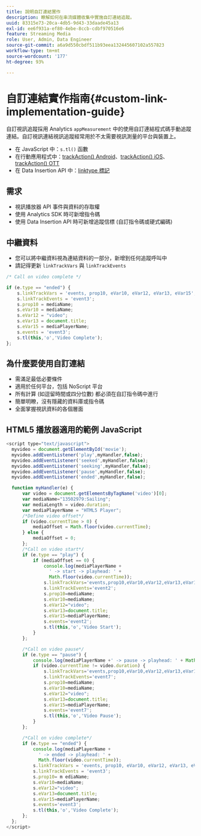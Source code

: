 ```yaml
---
title: 說明自訂連結實作
description: 瞭解如何在串流媒體收集中實施自訂連結追蹤。
uuid: 83315e73-20ca-4db5-9d43-33daade45a13
exl-id: ee6f931a-ef80-4ebe-8ccb-cdbf970516e6
feature: Streaming Media
role: User, Admin, Data Engineer
source-git-commit: a6a9d550cbdf511b93eea132445607102a557823
workflow-type: tm+mt
source-wordcount: '177'
ht-degree: 93%

---
```


# 自訂連結實作指南{#custom-link-implementation-guide}

自訂視訊追蹤採用 Analytics `appMeasurement` 中的使用自訂連結程式碼手動追蹤連結。自訂視訊連結視訊追蹤經常用於不太需要視訊測量的平台與裝置上。

* 在 JavaScript 中：`s.tl()` 函數
* 在行動應用程式中：[trackAction() Android](https://experienceleague.adobe.com/docs/mobile-services/android/analytics-android/actions.html?lang=zh-Hant)、[trackAction() iOS](https://experienceleague.adobe.com/docs/mobile-services/ios/analytics-ios/actions.html?lang=zh-Hant)、[trackAction() OTT](/help/use-cases/analytics-with-ott/track-app-actions.md)
* 在 Data Insertion API 中：[linktype 標記](https://github.com/AdobeDocs/analytics-1.4-apis/blob/master/docs/data-insertion-api/reference/r_supported_tags.md)

## 需求

* 視訊播放器 API 事件與資料的存取權
* 使用 Analytics SDK 時可新增指令碼
* 使用 Data Insertion API 時可新增追蹤信標 (自訂指令碼或硬式編碼)

## 中繼資料

* 您可以將中繼資料視為連結資料的一部分，新增到任何追蹤呼叫中
* 請記得更新 `linkTrackVars` 與 `linkTrackEvents`

```javascript
/* Call on video complete */

if (e.type == "ended") {  
    s.linkTrackVars = 'events, prop10, eVar10, eVar12, eVar13, eVar15';
    s.linkTrackEvents = 'event3';
    s.prop10 = mediaName;
    s.eVar10 = mediaName;
    s.eVar12 = "video";
    s.eVar13 = document.title;
    s.eVar15 = mediaPlayerName;
    s.events = 'event3';
    s.tl(this,'o','Video Complete');
};
```

## 為什麼要使用自訂連結

* 需滿足最低必要條件
* 適用於任何平台，包括 NoScript 平台
* 所有計算 (如逗留時間或四分位數) 都必須在自訂指令碼中進行
* 簡單明瞭，沒有隱藏的資料庫或指令碼
* 全面掌握視訊資料的各個層面

## HTML5 播放器適用的範例 JavaScript

```javascript
<script type="text/javascript">
  myvideo = document.getElementById('movie');
  myvideo.addEventListener('play',myHandler,false);
  myvideo.addEventListener('seeked',myHandler,false);
  myvideo.addEventListener('seeking',myHandler,false);
  myvideo.addEventListener('pause',myHandler,false);
  myvideo.addEventListener('ended',myHandler,false);

  function myHandler(e) {
      var video = document.getElementsByTagName('video')[0];
      var mediaName="13502979:Sailing";
      var mediaLength = video.duration;
      var mediaPlayerName = "HTML5 Player";
      /*Define video offset*/
      if (video.currentTime > 0) {
          mediaOffset = Math.floor(video.currentTime);
      } else {
          mediaOffset = 0;
      };
      /*Call on video start*/
      if (e.type == "play") {
          if (mediaOffset == 0) {
              console.log(mediaPlayerName +
                ' -> start -> playhead: ' +  
                Math.floor(video.currentTime));
              s.linkTrackVars='events,prop10,eVar10,eVar12,eVar13,eVar15';
              s.linkTrackEvents='event2';
              s.prop10=mediaName;
              s.eVar10=mediaName;
              s.eVar12="video";
              s.eVar13=document.title;
              s.eVar15=mediaPlayerName;
              s.events='event2';
              s.tl(this,'o','Video Start');
          }
      };

      /*Call on video pause*/
      if (e.type == "pause") {
          console.log(mediaPlayerName +' -> pause -> playhead: ' + Math.floor(video.currentTime));
          if (video.currentTime != video.duration) {
              s.linkTrackVars='events,prop10,eVar10,eVar12,eVar13,eVar15';
              s.linkTrackEvents='event7';
              s.prop10=mediaName;
              s.eVar10=mediaName;
              s.eVar12="video";
              s.eVar13=document.title;
              s.eVar15=mediaPlayerName;
              s.events='event7';
              s.tl(this,'o','Video Pause');
          }
      };

      /*Call on video complete*/
      if (e.type == "ended") {
          console.log(mediaPlayerName +
            ' -> ended -> playhead: ' +
            Math.floor(video.currentTime));
          s.linkTrackVars = 'events, prop10, eVar10, eVar12, eVar13, eVar15';
          s.linkTrackEvents = 'event3';
          s.prop10= m ediaName;
          s.eVar10=mediaName;
          s.eVar12="video";
          s.eVar13=document.title;
          s.eVar15=mediaPlayerName;
          s.events='event3';
          s.tl(this,'o','Video Complete');
      };
  };
</script>
```
